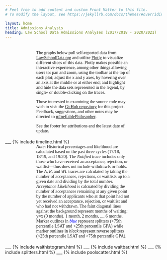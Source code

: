```yaml
---
# Feel free to add content and custom Front Matter to this file.
# To modify the layout, see https://jekyllrb.com/docs/themes/#overriding-theme-defaults

layout: home
title: Admissions Analysis
heading: Law School Data Admissions Analyses (2017/2018 - 2020/2021)
---
```

<div style="margin: 35px 100px 18px 100px; font-family:calibri">
The graphs below pull self-reported data from <a href="https://lawschooldata.org">LawSchoolData.org</a> and utilize 
<a href="https://plotly.com">Plotly</a> to visualize different slices of this data. Plotly makes possible an 
interactive experience, among other things allowing users to: pan and zoom, using the toolbar at the top of each plot; 
adjust the x and y axes, by hovering over an axis at the middle or at either end; and highlight and hide the data sets 
represented in the legend, by single- or double-clicking on the traces.

<p></p>

Those interested in examining the source code may wish to visit the 
<a href="https://github.com/PlatosTwin/LawSchoolData/tree/gh-pages">GitHub repository</a> for this project. Feedback, 
suggestions, and other notes may be directed to 
<a href="https://www.reddit.com/user/IneffablePhilospoher">u/IneffablePhilosopher</a>.

<p></p>

See the footer for attributions and the latest date of update.
</div>
___
{% include timeline.html %}

<div style="margin: 0px 100px 18px 100px; font-family:calibri">
<i>Note</i>: Historical percentages and likelihood are calculated based on the past three cycles (17/18, 18/19, and 
19/20). The <i>Notified</i> trace includes only those who have received an acceptance, rejection, or waitlist—thus 
does not include withdrawls or holds. The <i>A</i>, <i>R</i>, and <i>WL</i> traces are calculated by taking the number of 
acceptances, rejections, or waitlists up to a given date and dividing by the total number. <i>Acceptance Likelihood</i> 
is calcuated by dividing the number of acceptances remaining at any given point by the number of applicants who at that point 
had not yet received an acceptance, rejection, or waitlist and who had not withdrawn. The faint diagonal lines 
against the background represent months of waiting: y=x (0 months), 1 month, 2 months, ..., 6 months. Marker outlines in
<span style="color: blue"><i>blue</i></span> represent splitters (>75th percentile LSAT and <25th percentile GPA) while marker 
outlines in <i>black</i> represent reverse splitters (<25th percentile LSAT and >75th percentile GPA).
</div>
___
{% include waithistogram.html %}
___
{% include waitbar.html %}
___
{% include splitters.html %}
___
{% include poolscatter.html %}

